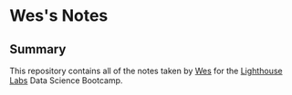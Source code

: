 # Wes's Notes
## Summary 

This repository contains all of the notes taken by [Wes](https://github.com/Westacular85) for the [Lighthouse Labs](https://www.lighthouselabs.ca/) Data Science Bootcamp.
